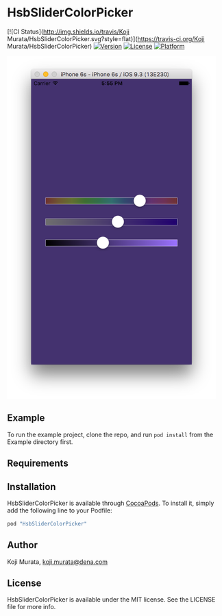 # HsbSliderColorPicker

[![CI Status](http://img.shields.io/travis/Koji Murata/HsbSliderColorPicker.svg?style=flat)](https://travis-ci.org/Koji Murata/HsbSliderColorPicker)
[![Version](https://img.shields.io/cocoapods/v/HsbSliderColorPicker.svg?style=flat)](http://cocoapods.org/pods/HsbSliderColorPicker)
[![License](https://img.shields.io/cocoapods/l/HsbSliderColorPicker.svg?style=flat)](http://cocoapods.org/pods/HsbSliderColorPicker)
[![Platform](https://img.shields.io/cocoapods/p/HsbSliderColorPicker.svg?style=flat)](http://cocoapods.org/pods/HsbSliderColorPicker)

![Screenshot](https://raw.githubusercontent.com/malt03/HsbSliderColorPicker/master/Screenshot.png)

## Example

To run the example project, clone the repo, and run `pod install` from the Example directory first.

## Requirements

## Installation

HsbSliderColorPicker is available through [CocoaPods](http://cocoapods.org). To install
it, simply add the following line to your Podfile:

```ruby
pod "HsbSliderColorPicker"
```

## Author

Koji Murata, koji.murata@dena.com

## License

HsbSliderColorPicker is available under the MIT license. See the LICENSE file for more info.
